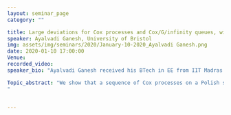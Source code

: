 ```yaml
---
layout: seminar_page
category: ""

title: Large deviations for Cox processes and Cox/G/infinity queues, with a biological application
speaker: Ayalvadi Ganesh, University of Bristol
img: assets/img/seminars/2020/January-10-2020_Ayalvadi Ganesh.png
date: 2020-01-10 17:00:00 
Venue:
recorded_video: 
speaker_bio: "Ayalvadi Ganesh received his BTech in EE from IIT Madras in 1988, MS and PhD in EE from Cornell University in 1991 and 1995 respectively. His Ph.D. thesis was on the use of large deviation techniques in queueing theory. He was with Edinburgh University, Birkbeck College, London, U.K., and Hewlett-Packards Basic Research Institute in Mathematical Sciences (BRIMS) and Microsoft Research before joining the Mathematics Department of Bristol University. He was also a Fellow of Kings College, Cambridge, from 2000 to 2004. He has published extensively on Queueing Theory and Large Deviations, Bayes’ Asymptotics, Economics of Communication Networks, Peer-to-peer Systems and Algorithms, Random graphs and stochastic processes on graphs, and Computer Viruses and Worms. He is the coauthor, with Neil O’Connell and Damon Wischik, of the Springer Book “Big Queues” published in 2004. His research interests are in the mathematical modelling of communication and computer networks, and in decentralised algorithms for such networks. Specific interests include large deviations and applications to queueing theory and statistics, random graph models and stochastic processes on graphs, and decentralised algorithms for resource allocation in the Internet and in wireless networks."

Topic_abstract: "We show that a sequence of Cox processes on a Polish space E satisfy a large deviation principle (LDP), provided their directing measures do so on the space of finite measures on E equipped with the weak topology. Next, we consider a sequence of infinite server queue with general iid service times, where the arrivals constitute Cox processes with translation invariant directing measures assumed to satisfy an LDP. We show that the corresponding sequence of queue occupancy measures also satisfy an LDP. These questions were motivated by the problem of describing fluctuations of molecule numbers in biochemical reaction networks within cells. Joint work with Justin Dean and Edward Cran.
"


---
```


